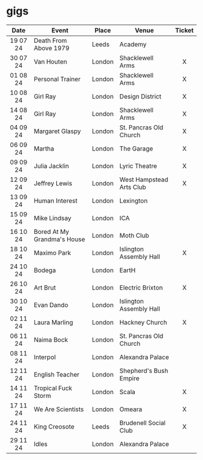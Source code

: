 # gigs
|Date|Event|Place|Venue|Ticket|
|:--:|-----|----|-----|:----:|
|19 07 24|Death From Above 1979|Leeds|Academy|
|30 07 24|Van Houten|London|Shacklewell Arms|X|
|01 08 24|Personal Trainer|London|Shacklewell Arms|X|
|10 08 24|Girl Ray|London|Design District|X|
|14 08 24|Girl Ray|London|Shacklewell Arms|X|
|04 09 24|Margaret Glaspy|London|St. Pancras Old Church|X|
|06 09 24|Martha|London|The Garage|X|
|09 09 24|Julia Jacklin|London|Lyric Theatre|X|
|12 09 24|Jeffrey Lewis|London|West Hampstead Arts Club|X|
|13 09 24|Human Interest|London|Lexington|
|15 09 24|Mike Lindsay|London|ICA|
|16 10 24|Bored At My Grandma's House|London|Moth Club|
|18 10 24|Maximo Park|London|Islington Assembly Hall|X|
|24 10 24|Bodega|London|EartH|
|26 10 24|Art Brut|London|Electric Brixton|X|
|30 10 24|Evan Dando|London|Islington Assembly Hall|
|02 11 24|Laura Marling|London|Hackney Church|X|
|06 11 24|Naima Bock|London|St. Pancras Old Church|
|08 11 24|Interpol|London|Alexandra Palace|
|12 11 24|English Teacher|London|Shepherd's Bush Empire|
|14 11 24|Tropical Fuck Storm|London|Scala|X|
|17 11 24|We Are Scientists|London|Omeara|X|
|24 11 24|King Creosote|Leeds|Brudenell Social Club|X|
|29 11 24|Idles|London|Alexandra Palace|
